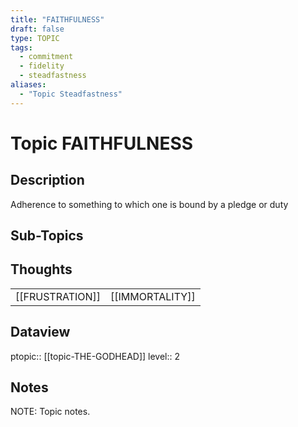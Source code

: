 ```yaml
---
title: "FAITHFULNESS"
draft: false
type: TOPIC
tags:
  - commitment
  - fidelity
  - steadfastness
aliases:
  - "Topic Steadfastness"
---
```

# Topic FAITHFULNESS
## Description
Adherence to something to which one is bound by a pledge or duty

## Sub-Topics


## Thoughts

|     |     |
| --- | --- |
| [[FRUSTRATION]] | [[IMMORTALITY]] |

## Dataview
ptopic:: [[topic-THE-GODHEAD]]
level:: 2

## Notes
NOTE: Topic notes.